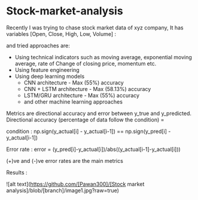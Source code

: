 # Stock-market-analysis

Recently I was trying to chase stock market data of xyz company,
It has variables [Open, Close, High, Low, Volume] :

and tried approaches are:
- Using technical indicators such as moving average, exponential moving average, rate of Change of closing price, momentum etc.
- Using feature engineering
- Using deep learning models
  * CNN architecture - Max (55%) accuracy
  * CNN + LSTM architecture - Max (58.13%) accuracy
  * LSTM/GRU architecture - Max (55%) accuracy
  * and other machine learning approaches
  
Metrics are directional accuracy and error between y_true and y_predicted.
Directional accuracy (percentage of data follow the condition) = 

condition : np.sign(y_actual[i] - y_actual[i-1]) == np.sign(y_pred[i] - y_actual[i-1])

Error rate :
error = (y_pred[i]-y_actual[i])/abs((y_actual[i-1]-y_actual[i]))

(+)ve and (-)ve error rates are the main metrics

Results :

![alt text](https://github.com/[Pawan300]/[Stock market analysis]/blob/[branch]/image1.jpg?raw=true)

